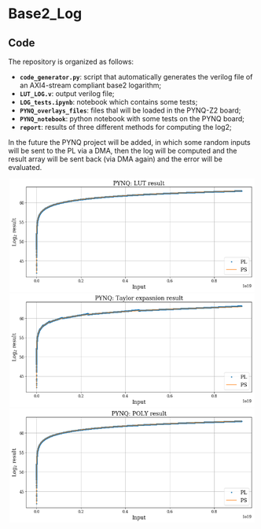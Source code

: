 # Base2_Log  

 ## Code 

The repository is organized as follows:
- **`code_generator.py`**: script that automatically generates the verilog file of an AXI4-stream compliant base2 logarithm;
- **`LUT_LOG.v`**: output verilog file;
- **`LOG_tests.ipynb`**: notebook which contains some tests;  
- **`PYNQ_overlays_files`**: files thal will be loaded in the PYNQ-Z2 board;
- **`PYNQ_notebook`**: python notebook with some tests on the PYNQ board;  
- **`report`**: results of three different methods for computing the log2; 

In the future the PYNQ project will be added, in which some random inputs will be sent to the PL via a DMA, then the log will be computed and the result array will be sent back (via DMA again) and the error will be evaluated.  

<center>
    <img src="report/Images/PYNQ_LUT_res.png" alt="Drawing" style="width: 500px"/>
</center>

<center>
    <img src="report/Images/PYNQ_TE_res.png" alt="Drawing" style="width: 500px"/>
</center>

<center>
    <img src="report/Images/PYNQ_POLY_res.png" alt="Drawing" style="width: 500px"/>
</center>
